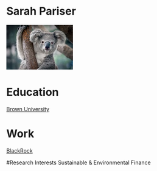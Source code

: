 # Sarah Pariser
![image](koala_image.jpg)

# Education
[Brown University](https://www.brown.edu/)

# Work
[BlackRock](https://www.blackrock.com/us/individual)

#Research Interests
Sustainable & Environmental Finance
